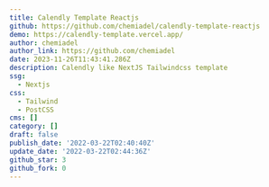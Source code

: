 ```yaml
---
title: Calendly Template Reactjs
github: https://github.com/chemiadel/calendly-template-reactjs
demo: https://calendly-template.vercel.app/
author: chemiadel
author_link: https://github.com/chemiadel
date: 2023-11-26T11:43:41.286Z
description: Calendly like NextJS Tailwindcss template
ssg:
  - Nextjs
css:
  - Tailwind
  - PostCSS
cms: []
category: []
draft: false
publish_date: '2022-03-22T02:40:40Z'
update_date: '2022-03-22T02:44:36Z'
github_star: 3
github_fork: 0
---
```

